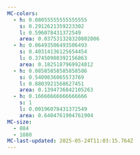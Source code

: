 ```yaml
---
MC-colors:
  - h: 0.08055555555555555
    s: 0.2912621359223302
    l: 0.596078431372549
    area: 0.037531328320802006
  - h: 0.06493506493506493
    s: 0.40314136125654454
    l: 0.37450980392156863
    area: 0.1825187969924812
  - h: 0.08585858585858586
    s: 0.5409836065573769
    l: 0.8803921568627451
    area: 0.1394736842105263
  - h: 0.16666666666666666
    s: 1
    l: 0.00196078431372549
    area: 0.6404761904761904
MC-size:
  - 884
  - 1080
MC-last-updated: 2025-05-24T11:03:15.764Z
---
```

